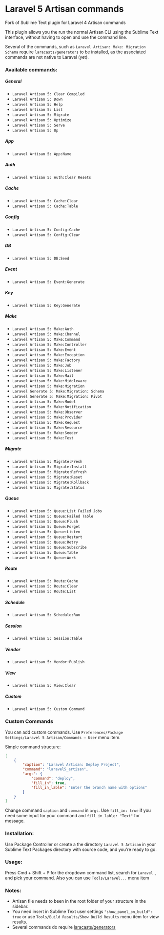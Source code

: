 Laravel 5 Artisan commands
===============

Fork of Sublime Text plugin for Laravel 4 Artisan commands

This plugin allows you the run the normal Artisan CLI using the Sublime Text interface, without having to open and use the command line.

Several of the commands, such as `Laravel Artisan: Make: Migration Schema` require `laracasts/generators` to be installed, as the associated commands are not native to Laravel (yet).

### Available commands:

##### General
- `Laravel Artisan 5: Clear Compiled`
- `Laravel Artisan 5: Down`
- `Laravel Artisan 5: Help`
- `Laravel Artisan 5: List`
- `Laravel Artisan 5: Migrate`
- `Laravel Artisan 5: Optimize`
- `Laravel Artisan 5: Serve`
- `Laravel Artisan 5: Up`

##### App
- `Laravel Artisan 5: App:Name`

##### Auth
- `Laravel Artisan 5: Auth:Clear Resets`

##### Cache
- `Laravel Artisan 5: Cache:Clear`
- `Laravel Artisan 5: Cache:Table`

##### Config
- `Laravel Artisan 5: Config:Cache`
- `Laravel Artisan 5: Config:Clear`

##### DB
- `Laravel Artisan 5: DB:Seed`

##### Event
- `Laravel Artisan 5: Event:Generate`

##### Key
- `Laravel Artisan 5: Key:Generate`

##### Make
- `Laravel Artisan 5: Make:Auth`
- `Laravel Artisan 5: Make:Channel`
- `Laravel Artisan 5: Make:Command`
- `Laravel Artisan 5: Make:Controller`
- `Laravel Artisan 5: Make:Event`
- `Laravel Artisan 5: Make:Exception`
- `Laravel Artisan 5: Make:Factory`
- `Laravel Artisan 5: Make:Job`
- `Laravel Artisan 5: Make:Listener`
- `Laravel Artisan 5: Make:Mail`
- `Laravel Artisan 5: Make:Middleware`
- `Laravel Artisan 5: Make:Migration`
- `Laravel Generate 5: Make:Migration: Schema`
- `Laravel Generate 5: Make:Migration: Pivot`
- `Laravel Artisan 5: Make:Model`
- `Laravel Artisan 5: Make:Notification`
- `Laravel Artisan 5: Make:Observer`
- `Laravel Artisan 5: Make:Provider`
- `Laravel Artisan 5: Make:Request`
- `Laravel Artisan 5: Make:Resource`
- `Laravel Artisan 5: Make:Seeder`
- `Laravel Artisan 5: Make:Test`

##### Migrate
- `Laravel Artisan 5: Migrate:Fresh`
- `Laravel Artisan 5: Migrate:Install`
- `Laravel Artisan 5: Migrate:Refresh`
- `Laravel Artisan 5: Migrate:Reset`
- `Laravel Artisan 5: Migrate:Rollback`
- `Laravel Artisan 5: Migrate:Status`

##### Queue
- `Laravel Artisan 5: Queue:List Failed Jobs`
- `Laravel Artisan 5: Queue:Failed Table`
- `Laravel Artisan 5: Queue:Flush`
- `Laravel Artisan 5: Queue:Forget`
- `Laravel Artisan 5: Queue:Listen`
- `Laravel Artisan 5: Queue:Restart`
- `Laravel Artisan 5: Queue:Retry`
- `Laravel Artisan 5: Queue:Subscribe`
- `Laravel Artisan 5: Queue:Table`
- `Laravel Artisan 5: Queue:Work`

##### Route
- `Laravel Artisan 5: Route:Cache`
- `Laravel Artisan 5: Route:Clear`
- `Laravel Artisan 5: Route:List`

##### Schedule
- `Laravel Artisan 5: Schedule:Run`

##### Session
- `Laravel Artisan 5: Session:Table`

##### Vendor
- `Laravel Artisan 5: Vendor:Publish`

##### View
- `Laravel Artisan 5: View:Clear`

##### Custom
- `Laravel Artisan 5: Custom Command`

### Custom Commands
You can add custom commands.
Use `Preferences/Package Settings/Laravel 5 Artisan/Commands – User` menu item.

Simple command structure:

```json
[
    {
        "caption": "Laravel Artisan: Deploy Project",
        "command": "laravel5_artisan",
        "args": {
            "command": "deploy",
            "fill_in": true,
            "fill_in_lable": "Enter the branch name with options"
        }
    }
]
```

Change command `caption` and `command` in `args`.
Use `fill_in: true` if you need some input for your command and `fill_in_lable: "Text"` for message.

### Installation:
Use Package Controller or create a the directory `Laravel 5 Artisan` in your Sublime Text Packages directory with source code, and you're ready to go.

### Usage:
Press Cmd + Shift + P for the dropdown command list, search for `Laravel `, and pick your command. Also you can use `Tools/Laravel...` menu item

### Notes:
- Artisan file needs to been in the root folder of your structure in the sidebar.
- You need insert in Sublime Text user settings `"show_panel_on_build": true` or use `Tools/Build Results/Show Build Results` menu item for view results.
- Several commands do require [laracasts/generators](https://github.com/laracasts/Laravel-5-Generators-Extended)

